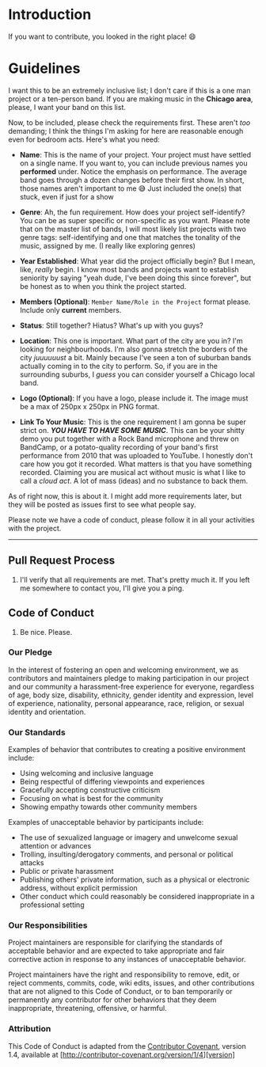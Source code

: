 # Introduction
If you want to contribute, you looked in the right place! :smile:

# Guidelines
I want this to be an extremely inclusive list; I don't care if this is a one man project or a ten-person band. If you are making music in the **Chicago area**, please, I want your band on this list.

Now, to be included, please check the requirements first. These aren't *too* demanding; I think the things I'm asking for here are reasonable enough even for bedroom acts. Here's what you need:

* **Name**: This is the name of your project. Your project must have settled on a single name. If you want to, you can include previous names you **performed** under. Notice the emphasis on
performance. The average band goes through a dozen changes before their first show. In short, those names aren't important to me :sweat_smile:
Just included the one(s) that stuck, even if just for a show
* **Genre**: Ah, the fun requirement. How does your project self-identify? You can be as super specific or non-specific as you want. Please note that on the master list of bands, I will most likely list projects with two genre tags: self-identifying and one that matches the tonality of the music, assigned by me. (I really like exploring genres)
* **Year Established**: What year did the project officially begin? But I mean, like, *really* begin. I know most bands and projects want to establish seniority by saying "yeah dude, I've been doing this since forever", but be honest as to when you think the project started.
* **Members (Optional)**: `Member Name/Role in the Project` format please. Include only **current** members.
* **Status**: Still together? Hiatus? What's up with you guys?
* **Location**: This one is important. What part of the city are you in? I'm looking for neighbourhoods. I'm also gonna stretch the borders of the city *juuuuuust* a bit. Mainly because I've seen a ton of suburban bands actually coming in to the city to perform. So, if you are in the surrounding suburbs, I *guess* you can consider yourself a Chicago local band.

* **Logo (Optional)**: If you have a logo, please include it. The image must be a max of 250px x 250px in PNG format.
* **Link To Your Music**: This is the one requirement I am gonna be super strict on. ***YOU HAVE TO HAVE SOME MUSIC***. This can be your shitty demo you put together with a Rock Band microphone and threw on BandCamp, or a potato-quality recording of your band's first performance from 2010 that was uploaded to YouTube. I honestly don't care how you got it recorded. What matters is that you have something recorded. Claiming you are musical act without music is what I like to call a *cloud act*. A lot of mass (ideas) and no substance to back them.

As of right now, this is about it. I might add more requirements later, but they will be posted as issues first to see what people say.

Please note we have a code of conduct, please follow it in all your activities with the project.

***

## Pull Request Process

1. I'll verify that all requirements are met. That's pretty much it. If you left me somewhere to contact you, I'll give you a ping.

## Code of Conduct

1. Be nice. Please.

### Our Pledge

In the interest of fostering an open and welcoming environment, we as
contributors and maintainers pledge to making participation in our project and
our community a harassment-free experience for everyone, regardless of age, body
size, disability, ethnicity, gender identity and expression, level of experience,
nationality, personal appearance, race, religion, or sexual identity and
orientation.

### Our Standards

Examples of behavior that contributes to creating a positive environment
include:

* Using welcoming and inclusive language
* Being respectful of differing viewpoints and experiences
* Gracefully accepting constructive criticism
* Focusing on what is best for the community
* Showing empathy towards other community members

Examples of unacceptable behavior by participants include:

* The use of sexualized language or imagery and unwelcome sexual attention or
advances
* Trolling, insulting/derogatory comments, and personal or political attacks
* Public or private harassment
* Publishing others' private information, such as a physical or electronic
  address, without explicit permission
* Other conduct which could reasonably be considered inappropriate in a
  professional setting

### Our Responsibilities

Project maintainers are responsible for clarifying the standards of acceptable
behavior and are expected to take appropriate and fair corrective action in
response to any instances of unacceptable behavior.

Project maintainers have the right and responsibility to remove, edit, or
reject comments, commits, code, wiki edits, issues, and other contributions
that are not aligned to this Code of Conduct, or to ban temporarily or
permanently any contributor for other behaviors that they deem inappropriate,
threatening, offensive, or harmful.

### Attribution

This Code of Conduct is adapted from the [Contributor Covenant][homepage], version 1.4,
available at [http://contributor-covenant.org/version/1/4][version]

[homepage]: http://contributor-covenant.org
[version]: http://contributor-covenant.org/version/1/4/
